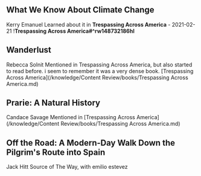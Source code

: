 
## What We Know About Climate Change
Kerry Emanuel
Learned about it in **Trespassing Across America** - 2021-02-21
!**Trespassing Across America#^rw148732186hl**

## Wanderlust
Rebecca Solnit
Mentioned in Trespassing Across America, but also started to read before. i seem to remember it was a very dense book. 
[Trespassing Across America](/knowledge/Content Review/books/Trespassing Across America.md)

## Prarie: A Natural History
Candace Savage
Mentioned in [Trespassing Across America](/knowledge/Content Review/books/Trespassing Across America.md)

## Off the Road: A Modern-Day Walk Down the Pilgrim's Route into Spain
Jack Hitt
Source of The Way, with emilio estevez